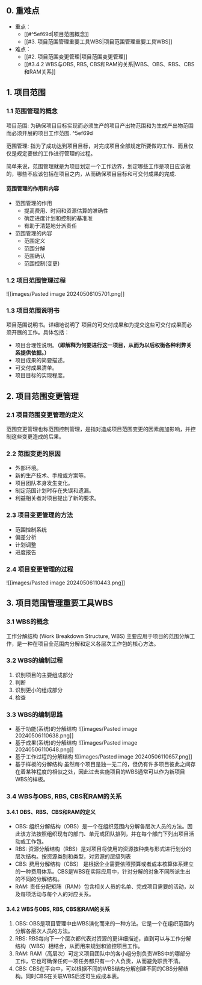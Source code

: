 
## 0. 重难点

- 重点：
    - [[#^5ef69d|项目范围概念]]
    - [[#3. 项目范围管理重要工具WBS|项目范围管理重要工具WBS]]
- 难点：
    - [[#2. 项目范围变更管理|项目范围变更管理]]
    - [[#3.4.2 WBS与OBS, RBS, CBS和RAM的关系|WBS、OBS、RBS、CBS和RAM关系]]

## 1. 项目范围

### 1.1 **范围管理的概念**

项目范围: 为确保项目目标实现而必须生产的项目产出物范围和为生成产出物范围而必须开展的项目工作范围.  ^5ef69d

范围管理: 指为了成功达到项目目标，对完成项目全部规定所要做的工作、而且仅仅是规定要做的工作进行管理的过程。

简单来说，范围管理就是为项目划定一个工作边界，划定哪些工作是项日应该做的，哪些不应该包括在项目之内，从而确保项目目标和可交付成果的完成. 

#### 范围管理的作用和内容

- 范围管理的作用
    - 提高费用、时间和资源估算的准确性
    - 确定进度计划和控制的基准准
    - 有助于清楚地分派责任
- 范围管理的内容
    - 范围定义
    - 范围分解
    - 范围确认
    - 范围控制(变更)

### 1.2 项目范围管理过程

![[images/Pasted image 20240506105701.png]]

### 1.3 项目范围说明书

项目范围说明书。详细地说明了 项目的可交付成果和为提交这些可交付成果而必须开展的工作。具体包括：
- 项目合理性说明。**（即解释为何要进行这一项目，从而为以后权衡各种利弊关系提供依据。）**
- 项目成果的简要描述。
- 可交付成果清单。
- 项目目标的实现程度。

## 2. 项目范围变更管理

### 2.1 项目范围变更管理的定义

范围变更管理也称范围控制管理，是指对造成项目范围变更的因素施加影响，并控制这些变更造成的后果。

### 2.2 范围变更的原因

- 外部环境。
- 新的生产技术、手段或方案等。
- 项目团队本身发生变化。
- 制定范国计划时存在失误和遗漏。
- 利益相关者对项目提出了新的要求。

### 2.3 项目变更管理的方法

- 范围控制系统
- 偏差分析
- 计划调整
- 进度报告

### 2.4 项目变更管理的过程

![[images/Pasted image 20240506110443.png]]

## 3. 项目范围管理重要工具WBS

### 3.1 **WBS的概念**

工作分解结构 (Work Breakdown Structure, WBS) 主要应用于项目的范围分解工作，是一种在项目全范围内分解和定义各层次工作包的核心方法。

### 3.2 WBS的编制过程

1. 识别项目的主要组成部分
2. 判断
3. 识别更小的组成部分
4. 检查

### 3.3 **WBS的编制思路**

- 基于功能(系统)的分解结构
    ![[images/Pasted image 20240506110638.png]]
- 基于成果(系统)的分解结构
    ![[images/Pasted image 20240506110648.png]]
- 基于工作过程的分解结构
    ![[images/Pasted image 20240506110657.png]]
- 基于样板的分解结构
    虽然每个项目是独一无二的，但仍有许多项目彼此之间存在着某种程度的相似之处，因此过去实施项目的WBS通常可以作为新项目WBS的样板。

### 3.4 **WBS与OBS, RBS, CBS和RAM的关系**

#### 3.4.1 OBS、RBS、CBS和RAM的定义

- OBS: 组织分解结构（OBS）是一个在组织范围内分解各层次人员的方法。因此该方法按照组织现有的部门、单元或团队排列，并在每个部门下列出项目活动或工作包。 
- RBS: 资源分解结构（RBS）是对项目将使用的资源按种类与形式进行划分的层次结构。按资源类别和类型，对资源的层级列表
- CBS: 费用分解结构（CBS） 是根据企业需要依照预算或者成本核算体系建立的一种费用体系。CBS是WBS在实际应用中，针对分解的对象不同所派生出的不同的分解结构。
- RAM: 责任分配矩阵（RAM）包含相关人员的名单、完成项目需要的活动，以及每项活动与每个人的对应关系。

#### 3.4.2 WBS与OBS, RBS, CBS和RAM的关系

1. OBS: OBS是项目管理中由WBS演化而来的一种方法。它是一个在组织范围内分解各层次人员的方法。
2. RBS:  RBS每向下一个层次都代表对资源的更详细描述，直到可以与工作分解结构（WBS）相结合，从而用来规划和监控项目工作。
3. RAM: RAM（高层次）可定义项目团队中的各小组分别负责WBS中的哪部分工作，它也可确保任何一项任务都只有一个人负责，从而避免职责不清。
4. CBS: CBS在平台中，可以根据不同的WBS结构分解创建不同的CBS分解结构。同时CBS在关联WBS后还可生成成本表。
